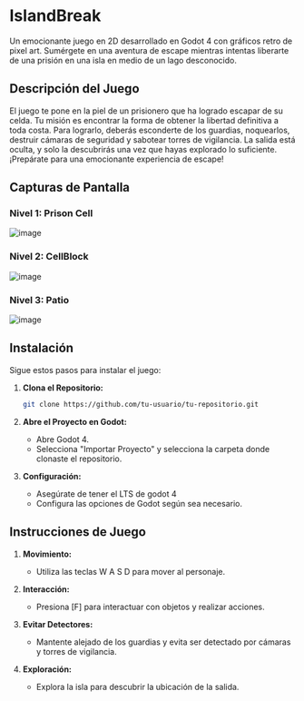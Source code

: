 # IslandBreak

Un emocionante juego en 2D desarrollado en Godot 4 con gráficos retro de pixel art. Sumérgete en una aventura de escape mientras intentas liberarte de una prisión en una isla en medio de un lago desconocido.

## Descripción del Juego

El juego te pone en la piel de un prisionero que ha logrado escapar de su celda. Tu misión es encontrar la forma de obtener la libertad definitiva a toda costa. Para lograrlo, deberás esconderte de los guardias, noquearlos, destruir cámaras de seguridad y sabotear torres de vigilancia. La salida está oculta, y solo la descubrirás una vez que hayas explorado lo suficiente. ¡Prepárate para una emocionante experiencia de escape!

## Capturas de Pantalla

### Nivel 1: Prison Cell
![image](https://github.com/aaalfran/ProyectoVideoJuegos/assets/73263047/760fe312-d92a-48fe-8c78-e896e628119a)

### Nivel 2: CellBlock
![image](https://github.com/aaalfran/ProyectoVideoJuegos/assets/73263047/2b992598-dae4-4f1e-8338-918f6976e0a1)

### Nivel 3: Patio

![image](https://github.com/aaalfran/ProyectoVideoJuegos/assets/73263047/322d8eae-674b-4243-af68-725f1cc6b25a)


## Instalación

Sigue estos pasos para instalar el juego:

1. **Clona el Repositorio:**
    ```bash
    git clone https://github.com/tu-usuario/tu-repositorio.git
    ```

2. **Abre el Proyecto en Godot:**
    - Abre Godot 4.
    - Selecciona "Importar Proyecto" y selecciona la carpeta donde clonaste el repositorio.

3. **Configuración:**
    - Asegúrate de tener el LTS de godot 4
    - Configura las opciones de Godot según sea necesario.


## Instrucciones de Juego

1. **Movimiento:**
    - Utiliza las teclas W A S D para mover al personaje.

2. **Interacción:**
    - Presiona [F] para interactuar con objetos y realizar acciones.

3. **Evitar Detectores:**
    - Mantente alejado de los guardias y evita ser detectado por cámaras y torres de vigilancia.

4. **Exploración:**
    - Explora la isla para descubrir la ubicación de la salida.

